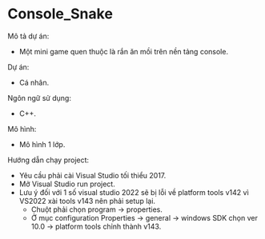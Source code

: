 # Console_Snake

Mô tả dự án:
- Một mini game quen thuộc là rắn ăn mồi trên nền tảng console.

Dự án:
- Cá nhân.
  
Ngôn ngữ sử dụng:
- C++.

Mô hình:
- Mô hình 1 lớp.

Hướng dẫn chạy project:
- Yêu cầu phải cài Visual Studio tối thiểu 2017.
- Mở Visual Studio run project.
- Lưu ý đối với 1 số visual studio 2022 sẽ bị lỗi về platform tools v142 vì VS2022 xài tools v143 nên phải setup lại.
  + Chuột phải chọn program -> properties.
  + Ở mục configuration Properties -> general -> windows SDK chọn ver 10.0 -> platform tools chỉnh thành v143.
